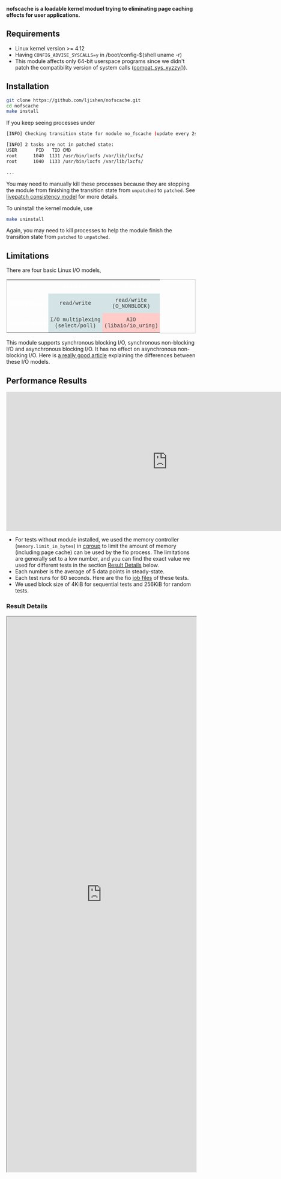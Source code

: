 **nofscache is a loadable kernel moduel trying to eliminating page caching effects for user applications.**


## Requirements

- Linux kernel version >= 4.12
- Having `CONFIG_ADVISE_SYSCALLS=y` in /boot/config-$(shell uname -r)
- This module affects only 64-bit userspace programs since we didn't patch the compatibility version of system calls ([compat_sys_xyzzy()](https://www.kernel.org/doc/html/latest/process/adding-syscalls.html#compatibility-system-calls-generic)).


## Installation

```bash
git clone https://github.com/ljishen/nofscache.git
cd nofscache
make install
```

If you keep seeing processes under
```bash
[INFO] Checking transition state for module no_fscache (update every 2s)...

[INFO] 2 tasks are not in patched state:
USER       PID   TID CMD
root      1040  1131 /usr/bin/lxcfs /var/lib/lxcfs/
root      1040  1133 /usr/bin/lxcfs /var/lib/lxcfs/

...
```
You may need to manually kill these processes because they are stopping the module from finishing the transition state from `unpatched` to `patched`. See [livepatch consistency model](https://www.kernel.org/doc/Documentation/livepatch/livepatch.txt) for more details.

To uninstall the kernel module, use
```bash
make uninstall
```

Again, you may need to kill processes to help the module finish the transition state from `patched` to `unpatched`.


## Limitations

There are four basic Linux I/O models,

<style type="text/css">
.tg  {border-collapse:collapse;border-spacing:0;border-width:1px;border-style:solid;border-color:#ccc;}
.tg td{font-family:Arial, sans-serif;font-size:14px;padding:10px 5px;border-style:solid;border-width:0px;overflow:hidden;word-break:normal;border-color:#ccc;color:#333;background-color:#fff;}
.tg th{font-family:Arial, sans-serif;font-size:14px;font-weight:normal;padding:10px 5px;border-style:solid;border-width:0px;overflow:hidden;word-break:normal;border-color:#ccc;color:#333;background-color:#f0f0f0;}
.tg .tg-6raf{background-color:#d4e3e5;font-family:"Courier New", Courier, monospace !important;;border-color:#000000;text-align:center;vertical-align:middle}
.tg .tg-8qhd{background-color:#ffffff00;font-weight:bold;font-family:"Courier New", Courier, monospace !important;;color:#ffffff;text-align:center;vertical-align:middle}
.tg .tg-6hib{font-family:"Courier New", Courier, monospace !important;;background-color:#ffffff00;text-align:center;vertical-align:middle}
.tg .tg-w4jy{font-weight:bold;font-family:"Courier New", Courier, monospace !important;;background-color:#ffffff00;color:#ffffff;text-align:center;vertical-align:middle}
.tg .tg-ka4s{font-family:"Courier New", Courier, monospace !important;;background-color:#d4e3e5;border-color:#000000;text-align:center;vertical-align:middle}
.tg .tg-8rg4{font-family:"Courier New", Courier, monospace !important;;background-color:#ffccc9;border-color:#000000;text-align:center;vertical-align:middle}
</style>
<table class="tg">
  <tr>
    <th class="tg-6hib"></th>
    <th class="tg-w4jy">Blocking</th>
    <th class="tg-w4jy">Non-blocking</th>
  </tr>
  <tr>
    <td class="tg-8qhd">Synchronous</td>
    <td class="tg-6raf">read/write</td>
    <td class="tg-6raf">read/write<br>(O_NONBLOCK)</td>
  </tr>
  <tr>
    <td class="tg-w4jy">Asynchronous</td>
    <td class="tg-ka4s">I/O multiplexing<br>(select/poll) </td>
    <td class="tg-8rg4">AIO<br>(libaio/io_uring)</td>
  </tr>
</table>

This module supports synchronous blocking I/O, synchronous non-blocking I/O and asynchronous blocking I/O. It has no effect on asynchronous non-blocking I/O. Here is [a really good article](https://developer.ibm.com/articles/l-async/) explaining the differences between these I/O models.


## Performance Results

<iframe width="857.51" height="370.84820333333334" seamless frameborder="0" scrolling="no" src="https://docs.google.com/spreadsheets/d/e/2PACX-1vTVNWUu5A_qmFfiO68-wHfQrb7jZeFr4U95_8CPBJhpkT4bxXRmSOSsPgCwfcfvs4LhGzySZ04It9dv/pubchart?oid=1781414827&amp;format=interactive"></iframe>

- For tests without module installed, we used the memory controller (`memory.limit_in_bytes`) in [cgroup](https://www.kernel.org/doc/Documentation/cgroup-v1/memory.txt) to limit the amount of memory (including page cache) can be used by the fio process. The limitations are generally set to a low number, and you can find the exact value we used for different tests in the section [Result Details](#result-details) below.
- Each number is the average of 5 data points in steady-state.
- Each test runs for 60 seconds. Here are the fio [job files](https://github.com/ljishen/nofscache/tree/master/tests/fio/jobs) of these tests.
- We used block size of 4KiB for sequential tests and 256KiB for random tests.

### Result Details

<iframe scrolling="no" style="overflow:hidden" width="100%" height="1480px" src="https://docs.google.com/spreadsheets/d/e/2PACX-1vTVNWUu5A_qmFfiO68-wHfQrb7jZeFr4U95_8CPBJhpkT4bxXRmSOSsPgCwfcfvs4LhGzySZ04It9dv/pubhtml?gid=1229428066&amp;single=true&amp;widget=true&amp;headers=false"></iframe>
